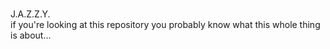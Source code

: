 #                                      
J.A.Z.Z.Y.  
if you're looking at this repository you probably know what this whole thing is about...
